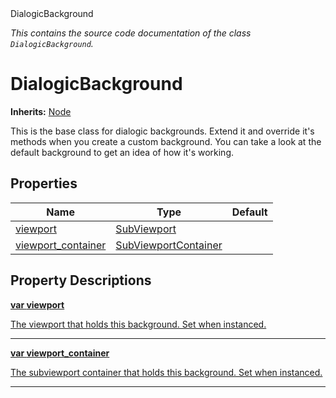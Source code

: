
<div class="header-banner purple">
<div class="header-label purple">DialogicBackground</div>
</div>

*This contains the source code documentation of the class `DialogicBackground`.*
        
# DialogicBackground
**Inherits:** [Node](https://docs.godotengine.org/en/latest/classes/class_node.html#class-node)

This is the base class for dialogic backgrounds. Extend it and override it's methods when you create a custom background. You can take a look at the default background to get an idea of how it's working.
## Properties
Name | Type | Default 
--- | --- | --- 
[<span class="hljs-title">viewport</span>](#property-viewport) | [SubViewport](https://docs.godotengine.org/en/latest/classes/class_subviewport.html#class-subviewport) |   
[<span class="hljs-title">viewport_container</span>](#property-viewport_container) | [SubViewportContainer](https://docs.godotengine.org/en/latest/classes/class_subviewportcontainer.html#class-subviewportcontainer) |   
## Property Descriptions



<a class="header" id="property-viewport" href="#property-viewport">**<span class="hljs-attribute">var</span> <span class="hljs-title">viewport</span>** 



The viewport that holds this background. Set when instanced.

---



<a class="header" id="property-viewport_container" href="#property-viewport_container">**<span class="hljs-attribute">var</span> <span class="hljs-title">viewport_container</span>** 



The subviewport container that holds this background. Set when instanced.

---

